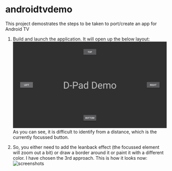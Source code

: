 # androidtvdemo
This project demostrates the steps to be taken to port/create an app for Android TV

1. Build and launch the application. It will open up the below layout:
![Alt text](/screenshots/buttons_no_style.png?raw=true "Buttons with No Styling")
As you can see, it is difficult to identify from a distance, which is the currently focussed button.

2. So, you either need to add the leanback effect (the focussed element will zoom out a bit) or draw a border around it
or paint it with a different color. I have chosen the 3rd approach. This is how it looks now:
![screenshots](button_with_style.png)
